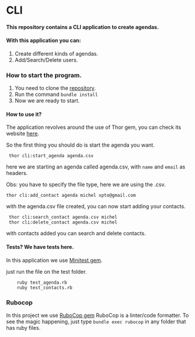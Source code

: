 # CLI

#### This repository contains a CLI application to create agendas.

#### With this application you can:

1. Create different kinds of agendas.
1. Add/Search/Delete users.

### How to start the program.

1. You need to clone the [repository](https://github.com/michelbernils/cli-scheduler.git).
1. Run the command ```bundle install```
1. Now we are ready to start.

#### How to use it?

The application revolves around the use of Thor gem, you can check its website [here](http://whatisthor.com/). 

So the first thing you should do is start the agenda you want. 

````
 thor cli:start_agenda agenda.csv
````

here we are starting an agenda called agenda.csv, with `name` and `email` as headers.

Obs: you have to specify the file type, here we are using the .csv.

```
thor cli:add_contact agenda michel xpto@gmail.com
```

with the agenda.csv file created, you can now start adding your contacts.

````
 thor cli:search_contact agenda.csv michel
 thor cli:delete_contact agenda.csv michel
````

with contacts added you can search and delete contacts.


#### Tests? We have tests here.

In this application we use [Minitest gem](https://github.com/seattlerb/minitest). 

just run the file on the test folder. 

```
    ruby test_agenda.rb 
    ruby test_contacts.rb
```

### Rubocop

In this project we use [RuboCop gem](https://github.com/rubocop/rubocop) 
RuboCop is a linter/code formatter. To see the magic happening, just type `bundle exec rubocop` in any folder that has ruby files.













